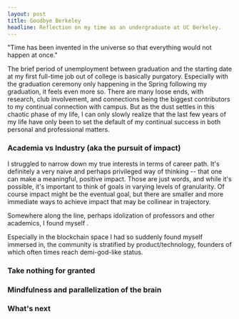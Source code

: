 ```yaml
---
layout: post
title: Goodbye Berkeley
headline: Reflection on my time as an undergraduate at UC Berkeley.
---
```


<div class="message">
"Time has been invented in the universe so that everything would not happen at once."
</div>

The brief period of unemployment between graduation and the starting date at my first full-time job out of college is basically purgatory. Especially with the graduation ceremony only happening in the Spring following my graduation, it feels even more so. There are many loose ends, with research, club involvement, and connections being the biggest contributors to my continual connection with campus. But as the dust settles in this chaotic phase of my life, I can only slowly realize that the last few years of my life have only been to set the default of my continual success in both personal and professional matters.

### Academia vs Industry (aka the pursuit of impact)

I struggled to narrow down my true interests in terms of career path. It's definitely a very naive and perhaps privileged way of thinking -- that one can make a meaningful, positive impact. Those are just words, and while it's possible, it's important to think of goals in varying levels of granularity. Of course impact might be the eventual goal, but there are smaller and more immediate ways to achieve impact that may be collinear in trajectory. 

Somewhere along the line, perhaps idolization of professors and other academics, I found myself .

Especially in the blockchain space I had so suddenly found myself immersed in, the community is stratified by product/technology, founders of which often times reach demi-god-like status.

### Take nothing for granted


### Mindfulness and parallelization of the brain

### What's next
